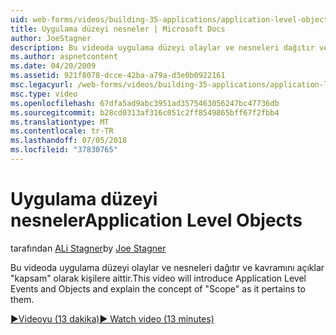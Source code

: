 ```yaml
---
uid: web-forms/videos/building-35-applications/application-level-objects
title: Uygulama düzeyi nesneler | Microsoft Docs
author: JoeStagner
description: Bu videoda uygulama düzeyi olaylar ve nesneleri dağıtır ve kavramını açıklar &quot;kapsam&quot; olarak kişilere aittir.
ms.author: aspnetcontent
ms.date: 04/20/2009
ms.assetid: 921f8078-dcce-42ba-a79a-d3e0b0922161
msc.legacyurl: /web-forms/videos/building-35-applications/application-level-objects
msc.type: video
ms.openlocfilehash: 67dfa5ad9abc3951ad3575463056247bc47736db
ms.sourcegitcommit: b28cd0313af316c051c2ff8549865bff67f2fbb4
ms.translationtype: MT
ms.contentlocale: tr-TR
ms.lasthandoff: 07/05/2018
ms.locfileid: "37830765"
---
```

<a name="application-level-objects"></a><span data-ttu-id="e9751-103">Uygulama düzeyi nesneler</span><span class="sxs-lookup"><span data-stu-id="e9751-103">Application Level Objects</span></span>
====================
<span data-ttu-id="e9751-104">tarafından [ALi Stagner](https://github.com/JoeStagner)</span><span class="sxs-lookup"><span data-stu-id="e9751-104">by [Joe Stagner](https://github.com/JoeStagner)</span></span>

<span data-ttu-id="e9751-105">Bu videoda uygulama düzeyi olaylar ve nesneleri dağıtır ve kavramını açıklar &quot;kapsam&quot; olarak kişilere aittir.</span><span class="sxs-lookup"><span data-stu-id="e9751-105">This video will introduce Application Level Events and Objects and explain the concept of &quot;Scope&quot; as it pertains to them.</span></span>

[<span data-ttu-id="e9751-106">&#9654;Videoyu (13 dakika)</span><span class="sxs-lookup"><span data-stu-id="e9751-106">&#9654; Watch video (13 minutes)</span></span>](https://channel9.msdn.com/Blogs/ASP-NET-Site-Videos/application-level-objects)
